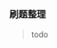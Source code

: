 <!--
 * @Description: 刷题整理
 * @Version: Beta1.0
 * @Author: 【B站&公众号】Rong姐姐好可爱
 * @Date: 2022-04-18 23:10:54
 * @LastEditors: 【B站&公众号】Rong姐姐好可爱
 * @LastEditTime: 2022-04-18 23:11:52
-->

### 刷题整理


> todo